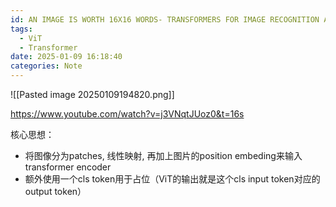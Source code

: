 ```yaml
---
id: AN IMAGE IS WORTH 16X16 WORDS- TRANSFORMERS FOR IMAGE RECOGNITION AT SCALE
tags:
  - ViT
  - Transformer
date: 2025-01-09 16:18:40
categories: Note
---
```

![[Pasted image 20250109194820.png]]

https://www.youtube.com/watch?v=j3VNqtJUoz0&t=16s

核心思想：
- 将图像分为patches, 线性映射, 再加上图片的position embeding来输入transformer encoder
- 额外使用一个cls token用于占位（ViT的输出就是这个cls input token对应的output token）